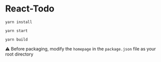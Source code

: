 # React-Todo

```shell
yarn install
```

```shell
yarn start
```

```shell
yarn build
```

⚠️ Before packaging, modify the `homepage` in the `package.json` file as your root directory